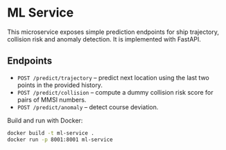 # ML Service

This microservice exposes simple prediction endpoints for ship trajectory,
collision risk and anomaly detection. It is implemented with FastAPI.

## Endpoints

- `POST /predict/trajectory` – predict next location using the last two points
  in the provided history.
- `POST /predict/collision` – compute a dummy collision risk score for pairs of
  MMSI numbers.
- `POST /predict/anomaly` – detect course deviation.

Build and run with Docker:

```bash
docker build -t ml-service .
docker run -p 8001:8001 ml-service
```
